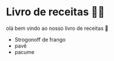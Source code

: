 # Livro de receitas :man_cook:

olá bem vindo ao nosso livro de receitas :wave:

- Strogonoff de frango
- pavê
- pacume